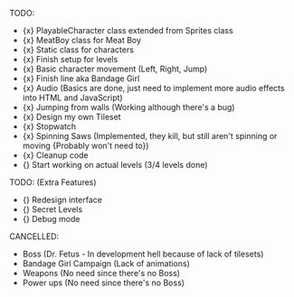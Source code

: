 TODO:
- {x} PlayableCharacter class extended from Sprites class
- {x} MeatBoy class for Meat Boy
- {x} Static class for characters
- {x} Finish setup for levels
- {x} Basic character movement (Left, Right, Jump)
- {x} Finish line aka Bandage Girl
- {x} Audio (Basics are done, just need to implement more audio effects into HTML and JavaScript)
- {x} Jumping from walls (Working although there's a bug)
- {x} Design my own Tileset
- {x} Stopwatch
- {x} Spinning Saws (Implemented, they kill, but still aren't spinning or moving {Probably won't need to})
- {x} Cleanup code
- {} Start working on actual levels (3/4 levels done)

TODO: (Extra Features)
- {} Redesign interface
- {} Secret Levels
- {} Debug mode

CANCELLED:
- Boss (Dr. Fetus - In development hell because of lack of tilesets)
- Bandage Girl Campaign (Lack of animations)
- Weapons (No need since there's no Boss)
- Power ups (No need since there's no Boss)
